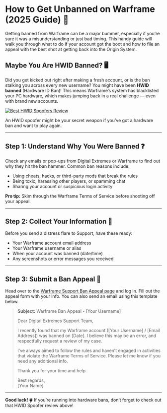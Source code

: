 # How to Get Unbanned on Warframe (2025 Guide) 🚀

Getting banned from Warframe can be a major bummer, especially if you’re sure it was a misunderstanding or just bad timing. This handy guide will walk you through what to do if your account got the boot and how to file an appeal with the best shot at getting back into the Origin System.

## Maybe You Are HWID Banned? 🖥️

Did you get kicked out right after making a fresh account, or is the ban stalking you across every new username? You might have been **HWID banned** (Hardware ID Ban)! This means Warframe’s system has blacklisted your PC hardware, which makes jumping back in a real challenge — even with brand new accounts.

[![Best HWID Spoofers Review](https://img.shields.io/badge/Best%20HWID%20Spoofers-Read%20Review-brightgreen?style=for-the-badge&logo=origin)](https://hwid-spoofer.mystrikingly.com/)

An HWID spoofer might be your secret weapon if you’ve got a hardware ban and want to play again.

---

## Step 1: Understand Why You Were Banned ❓

Check any emails or pop-ups from Digital Extremes or Warframe to find out why they hit the ban hammer. Common ban reasons include:
- Using cheats, hacks, or third-party mods that break the rules
- Being toxic, harassing other players, or spamming chat
- Sharing your account or suspicious login activity  

**Pro tip:** Skim through the Warframe Terms of Service before shooting off your appeal.

---

## Step 2: Collect Your Information 📝

Before you send a distress flare to Support, have these ready:
- Your Warframe account email address  
- Your Warframe username or alias  
- When your account was banned (date/time)  
- Any screenshots or error messages you received  

---

## Step 3: Submit a Ban Appeal 📧

Head over to the [Warframe Support Ban Appeal page](https://help.ea.com/en/help/account/information-about-banned-or-suspended-accounts/) and log in. Fill out the appeal form with your info. You can also send an email using this template below.

> **Subject:** Warframe Ban Appeal - [Your Username]  
>  
> Dear Digital Extremes Support Team,  
>  
> I recently found that my Warframe account ([Your Username] / [Email Address]) was banned on [Date]. I believe this may be an error, and respectfully request a review of my case.  
>  
> I’ve always aimed to follow the rules and haven’t engaged in activities that violate the Warframe Terms of Service. Please let me know if you need any additional info.  
>  
> Thank you for your time and help.  
>  
> Best regards,  
> [Your Name]

---

**Good luck!** 🍀 If you’re running into hardware bans, don’t forget to check out that HWID Spoofer review above!